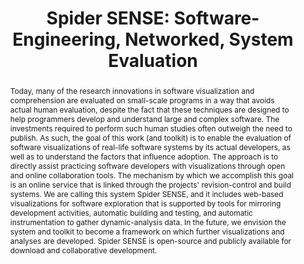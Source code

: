 ---
layout: publication
title: ["Spider SENSE: Software-Engineering, Networked, System Evaluation"]
categories: ['publication']
authors: ["Reddy, Nishaanth H.", "Kim, Junghun", "Palepu, Vijay Krishna", "Jones, James"]
conference: ["2015 3rd IEEE Working Conference on Software Visualization (VISSOFT)"]
pages: ["pp.1-5"]
dates: ["27-28 September 2015"]
links: [["paper", "publications/vissoft15_reddy_etal.pdf"], ["website", "https://spideruci.github.io/spidersense"]]
nick: ["Spider SENSE"]
image: ["spider-sense.png"]
abstract: ["Today, many of the research innovations in software visualization and comprehension are evaluated on small-scale programs in a way that avoids actual human evaluation, despite the fact that these techniques are designed to help programmers develop and understand large and complex software. The investments required to perform such human studies often outweigh the need to publish. As such, the goal of this work (and toolkit) is to enable the evaluation of software visualizations of real-life software systems by its actual developers, as well as to understand the factors that influence adoption. The approach is to directly assist practicing software developers with visualizations through open and online collaboration tools. The mechanism by which we accomplish this goal is an online service that is linked through the projects' revision-control and build systems. We are calling this system Spider SENSE, and it includes web-based visualizations for software exploration that is supported by tools for mirroring development activities, automatic building and testing, and automatic instrumentation to gather dynamic-analysis data. In the future, we envision the system and toolkit to become a framework on which further visualizations and analyses are developed. Spider SENSE is open-source and publicly available for download and collaborative development."]
---